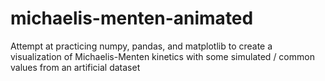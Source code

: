 # michaelis-menten-animated
Attempt at practicing numpy, pandas, and matplotlib to create a visualization of Michaelis-Menten kinetics with some simulated / common values from an artificial dataset
